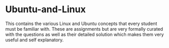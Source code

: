 # Ubuntu-and-Linux
This contains the various Linux and Ubuntu concepts that every student must be familiar with. These are assignments but are very formally curated with the questions as well as their detailed solution which makes them very useful and self explanatory.
